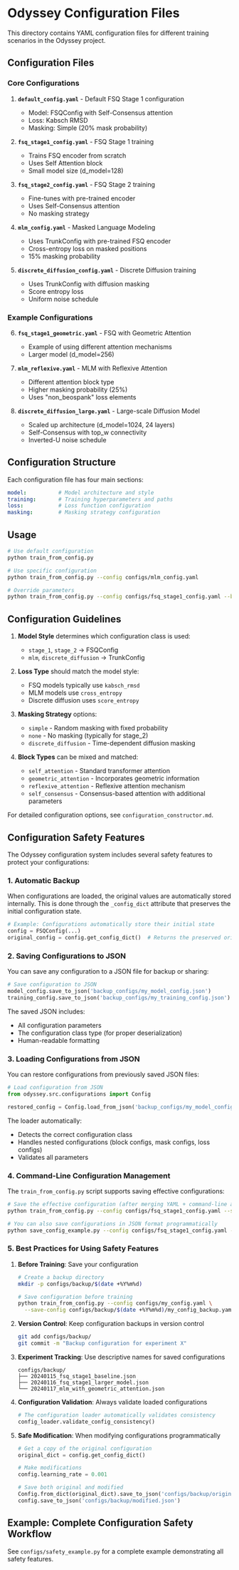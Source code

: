 # Odyssey Configuration Files

This directory contains YAML configuration files for different training scenarios in the Odyssey project.

## Configuration Files

### Core Configurations

1. **`default_config.yaml`** - Default FSQ Stage 1 configuration
   - Model: FSQConfig with Self-Consensus attention
   - Loss: Kabsch RMSD
   - Masking: Simple (20% mask probability)

2. **`fsq_stage1_config.yaml`** - FSQ Stage 1 training
   - Trains FSQ encoder from scratch
   - Uses Self Attention block
   - Small model size (d_model=128)

3. **`fsq_stage2_config.yaml`** - FSQ Stage 2 training
   - Fine-tunes with pre-trained encoder
   - Uses Self-Consensus attention
   - No masking strategy

4. **`mlm_config.yaml`** - Masked Language Modeling
   - Uses TrunkConfig with pre-trained FSQ encoder
   - Cross-entropy loss on masked positions
   - 15% masking probability

5. **`discrete_diffusion_config.yaml`** - Discrete Diffusion training
   - Uses TrunkConfig with diffusion masking
   - Score entropy loss
   - Uniform noise schedule

### Example Configurations

6. **`fsq_stage1_geometric.yaml`** - FSQ with Geometric Attention
   - Example of using different attention mechanisms
   - Larger model (d_model=256)

7. **`mlm_reflexive.yaml`** - MLM with Reflexive Attention
   - Different attention block type
   - Higher masking probability (25%)
   - Uses "non_beospank" loss elements

8. **`discrete_diffusion_large.yaml`** - Large-scale Diffusion Model
   - Scaled up architecture (d_model=1024, 24 layers)
   - Self-Consensus with top_w connectivity
   - Inverted-U noise schedule

## Configuration Structure

Each configuration file has four main sections:

```yaml
model:          # Model architecture and style
training:       # Training hyperparameters and paths
loss:           # Loss function configuration
masking:        # Masking strategy configuration
```

## Usage

```bash
# Use default configuration
python train_from_config.py

# Use specific configuration
python train_from_config.py --config configs/mlm_config.yaml

# Override parameters
python train_from_config.py --config configs/fsq_stage1_config.yaml --batch-size 16 --lr 1e-4
```

## Configuration Guidelines

1. **Model Style** determines which configuration class is used:
   - `stage_1`, `stage_2` → FSQConfig
   - `mlm`, `discrete_diffusion` → TrunkConfig

2. **Loss Type** should match the model style:
   - FSQ models typically use `kabsch_rmsd`
   - MLM models use `cross_entropy`
   - Discrete diffusion uses `score_entropy`

3. **Masking Strategy** options:
   - `simple` - Random masking with fixed probability
   - `none` - No masking (typically for stage_2)
   - `discrete_diffusion` - Time-dependent diffusion masking

4. **Block Types** can be mixed and matched:
   - `self_attention` - Standard transformer attention
   - `geometric_attention` - Incorporates geometric information
   - `reflexive_attention` - Reflexive attention mechanism
   - `self_consensus` - Consensus-based attention with additional parameters

For detailed configuration options, see `configuration_constructor.md`.

## Configuration Safety Features

The Odyssey configuration system includes several safety features to protect your configurations:

### 1. Automatic Backup

When configurations are loaded, the original values are automatically stored internally. This is done through the `_config_dict` attribute that preserves the initial configuration state.

```python
# Example: Configurations automatically store their initial state
config = FSQConfig(...)
original_config = config.get_config_dict()  # Returns the preserved original configuration
```

### 2. Saving Configurations to JSON

You can save any configuration to a JSON file for backup or sharing:

```python
# Save configuration to JSON
model_config.save_to_json('backup_configs/my_model_config.json')
training_config.save_to_json('backup_configs/my_training_config.json')
```

The saved JSON includes:
- All configuration parameters
- The configuration class type (for proper deserialization)
- Human-readable formatting

### 3. Loading Configurations from JSON

You can restore configurations from previously saved JSON files:

```python
# Load configuration from JSON
from odyssey.src.configurations import Config

restored_config = Config.load_from_json('backup_configs/my_model_config.json')
```

The loader automatically:
- Detects the correct configuration class
- Handles nested configurations (block configs, mask configs, loss configs)
- Validates all parameters

### 4. Command-Line Configuration Management

The `train_from_config.py` script supports saving effective configurations:

```bash
# Save the effective configuration (after merging YAML + command-line args)
python train_from_config.py --config configs/fsq_stage1_config.yaml --save-config configs/backup/fsq_stage1_effective.yaml

# You can also save configurations in JSON format programmatically
python save_config_example.py --config configs/fsq_stage1_config.yaml --output configs/backup/fsq_stage1.json
```

### 5. Best Practices for Using Safety Features

1. **Before Training**: Save your configuration
   ```bash
   # Create a backup directory
   mkdir -p configs/backup/$(date +%Y%m%d)
   
   # Save configuration before training
   python train_from_config.py --config configs/my_config.yaml \
     --save-config configs/backup/$(date +%Y%m%d)/my_config_backup.yaml
   ```

2. **Version Control**: Keep configuration backups in version control
   ```bash
   git add configs/backup/
   git commit -m "Backup configuration for experiment X"
   ```

3. **Experiment Tracking**: Use descriptive names for saved configurations
   ```
   configs/backup/
   ├── 20240115_fsq_stage1_baseline.json
   ├── 20240116_fsq_stage1_larger_model.json
   └── 20240117_mlm_with_geometric_attention.json
   ```

4. **Configuration Validation**: Always validate loaded configurations
   ```python
   # The configuration loader automatically validates consistency
   config_loader.validate_config_consistency()
   ```

5. **Safe Modification**: When modifying configurations programmatically
   ```python
   # Get a copy of the original configuration
   original_dict = config.get_config_dict()
   
   # Make modifications
   config.learning_rate = 0.001
   
   # Save both original and modified
   Config.from_dict(original_dict).save_to_json('configs/backup/original.json')
   config.save_to_json('configs/backup/modified.json')
   ```

## Example: Complete Configuration Safety Workflow

See `configs/safety_example.py` for a complete example demonstrating all safety features.